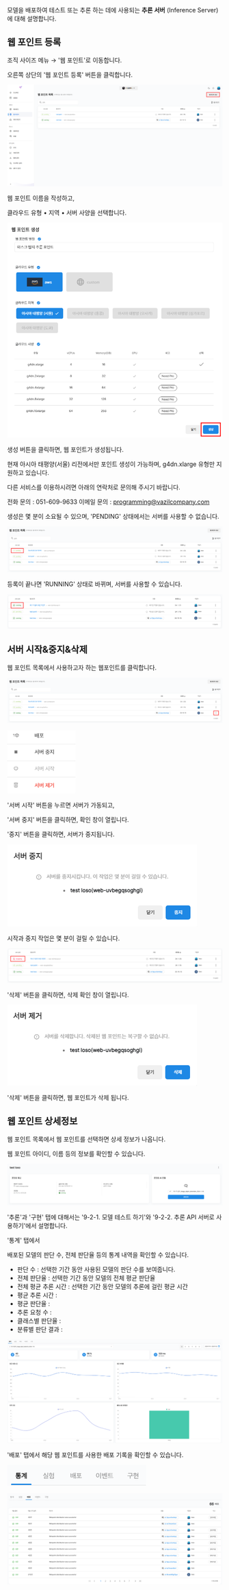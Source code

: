   

모델을 배포하여 테스트 또는 추론 하는 데에 사용되는 **추론 서버** (Inference Server)에 대해 설명합니다.

  

웹 포인트 등록
--------

조직 사이즈 메뉴 → '웹 포인트'로 이동합니다. 

오른쪽 상단의 '웹 포인트 등록' 버튼을 클릭합니다.

![img1](https://raw.githubusercontent.com/vazilcompany/vridge-docs/main/guide/img/web_points/inference_server_2/create_webpoint_1.png)  

  

웹 포인트 이름을 작성하고,

클라우드 유형 • 지역 • 서버 사양을 선택합니다.

![img1](https://raw.githubusercontent.com/vazilcompany/vridge-docs/main/guide/img/web_points/inference_server_2/create_webpoint_2.png)  

  

생성 버튼을 클릭하면, 웹 포인트가 생성됩니다. 

현재 아시아 태평양(서울) 리전에서만 포인트 생성이 가능하며, g4dn.xlarge 유형만 지원하고 있습니다. 

다른 서비스를 이용하시려면 아래의 연락처로 문의해 주시기 바랍니다.

전화 문의 : 051-609-9633
이메일 문의 : programming@vazilcompany.com


  

생성은 몇 분이 소요될 수 있으며, 'PENDING' 상태에서는 서버를 사용할 수 없습니다.

![img1](https://raw.githubusercontent.com/vazilcompany/vridge-docs/main/guide/img/web_points/inference_server_2/create_webpoint_3.png)  

  

등록이 끝나면 'RUNNING' 상태로 바뀌며, 서버를 사용할 수 있습니다.

![img1](https://raw.githubusercontent.com/vazilcompany/vridge-docs/main/guide/img/web_points/inference_server_2/create_webpoint_4.png)  
  

  

서버 시작&중지&삭제
--------


웹 포인트 목록에서 사용하고자 하는 웹포인트를 클릭합니다.

![img1](https://raw.githubusercontent.com/vazilcompany/vridge-docs/main/guide/img/web_points/inference_server_2/create_webpoint_5.png)  


![img1](https://raw.githubusercontent.com/vazilcompany/vridge-docs/main/guide/img/web_points/inference_server_2/create_webpoint_6.png)  


'서버 시작' 버튼을 누르면 서버가 가동되고,

'서버 중지' 버튼을 클릭하면, 확인 창이 열립니다. 

'중지' 버튼을 클릭하면, 서버가 중지됩니다. 

![img1](https://raw.githubusercontent.com/vazilcompany/vridge-docs/main/guide/img/web_points/inference_server_2/create_webpoint_7.png)


시작과 중지 작업은 몇 분이 걸릴 수 있습니다.

![img1](https://raw.githubusercontent.com/vazilcompany/vridge-docs/main/guide/img/web_points/inference_server_2/create_webpoint_7_1.png)


'삭제' 버튼을 클릭하면, 삭제 확인 창이 열립니다.

![img1](https://raw.githubusercontent.com/vazilcompany/vridge-docs/main/guide/img/web_points/inference_server_2/create_webpoint_8.png)


'삭제' 버튼을 클릭하면, 웹 포인트가 삭제 됩니다. 




  

웹 포인트 상세정보
----------


웹 포인트 목록에서 웹 포인트를 선택하면 상세 정보가 나옵니다.

  

웹 포인트 아이디, 이름 등의 정보를 확인할 수 있습니다.

![img1](https://raw.githubusercontent.com/vazilcompany/vridge-docs/main/guide/img/web_points/inference_server_2/create_webpoint_9.png)  

  

'추론'과 '구현' 탭에 대해서는 '9-2-1. 모델 테스트 하기'와 '9-2-2. 추론 API 서버로 사용하기'에서 설명합니다.

  

'통계' 탭에서

배포된 모델의 판단 수, 전체 판단율 등의 통계 내역을 확인할 수 있습니다.

*   판단 수 : 선택한 기간 동안 사용된 모델의 판단 수를 보여줍니다.
*   전체 판단율 : 선택한 기간 동안 모델의 전체 평균 판단율
*   전체 평균 추론 시간 : 선택한 기간 동안 모델의 추론에 걸린 평균 시간
*   평균 추론 시간 :
*   평균 판단율 :
*   추론 요청 수 :
*   클래스별 판단율 :
*   분류별 판단 결과 :

![img1](https://raw.githubusercontent.com/vazilcompany/vridge-docs/main/guide/img/web_points/inference_server_2/create_webpoint_10.png)  

  

  

'배포' 탭에서 해당 웹 포인트를 사용한 배포 기록을 확인할 수 있습니다.

![img1](https://raw.githubusercontent.com/vazilcompany/vridge-docs/main/guide/img/web_points/inference_server_2/create_webpoint_11.png)  


![img1](https://raw.githubusercontent.com/vazilcompany/vridge-docs/main/guide/img/web_points/inference_server_2/create_webpoint_12.png)  
